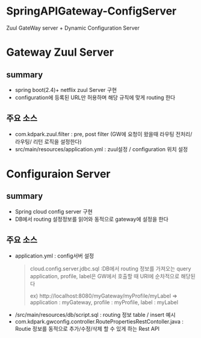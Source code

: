# SpringAPIGateway-ConfigServer
Zuul GateWay server + Dynamic Configuration Server


# Gateway Zuul Server
## summary
- spring boot(2.4)+ netflix zuul Server 구현
- configuration에 등록된 URL만 허용하며 해당 규칙에 맞게 routing 한다
## 주요 소스
- com.kdpark.zuul.filter : pre, post filter (GW에 요청이 왔을때 라우팅 전처리/라우팅/ 리턴 로직을 설정한다)
- src/main/resources/application.yml : zuul설정 / configuration 위치 설정


# Configuraion Server
## summary
- Spring cloud config server 구현
- DB에서 routing 설정정보를 읽어와 동적으로 gateway에 설정을 한다
## 주요 소스
- application.yml : config서버 설정
  > cloud.config.server.jdbc.sql :DB에서 routing 정보를 가져오는 query  application, profile, label은 GW에서 호출할 때 URI에 순차적으로 해당된다
  >
  > ex) http://localhost:8080/myGateway/myProfile/myLabel =>  application : myGateway, profile : myProfile, label : myLabel
- /src/main/resources/db/script.sql : routing 정보 table / insert 예시
- com.kdpark.gwconfig.controller.RoutePropertiesRestContoller.java : Routie 정보를 동적으로 추가/수정/삭제 할 수 있게 하는 Rest API
